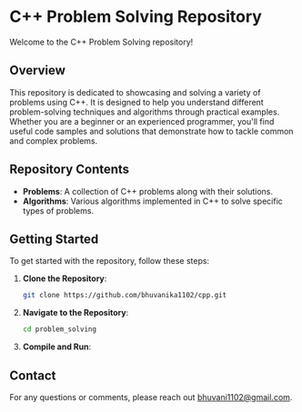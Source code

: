 # C++ Problem Solving Repository

Welcome to the C++ Problem Solving repository!

## Overview

This repository is dedicated to showcasing and solving a variety of problems using C++. It is designed to help you understand different problem-solving techniques and algorithms through practical examples. Whether you are a beginner or an experienced programmer, you'll find useful code samples and solutions that demonstrate how to tackle common and complex problems.

## Repository Contents

- **Problems**: A collection of C++ problems along with their solutions.
- **Algorithms**: Various algorithms implemented in C++ to solve specific types of problems.

## Getting Started

To get started with the repository, follow these steps:

1. **Clone the Repository**:
   ```sh
   git clone https://github.com/bhuvanika1102/cpp.git
2. **Navigate to the Repository**:
      ```sh
   cd problem_solving
3. **Compile and Run**:
      
     
  
## Contact
For any questions or comments, please reach out bhuvani1102@gmail.com.
